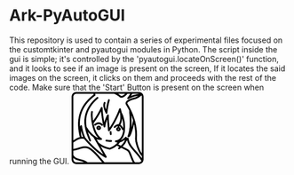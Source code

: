 # Ark-PyAutoGUI
This repository is used to contain a series of experimental files focused on the customtkinter and pyautogui modules in Python.
The script inside the gui is simple; it's controlled by the 'pyautogui.locateOnScreen()' function, and it looks to see if an image is present on the screen, If it locates the said images on the screen, it clicks on them and proceeds with the rest of the code.
Make sure that the 'Start' Button is present on the screen when running the GUI.
![forgot to add this piece of art](https://github.com/Hexanol777/Ark-PyAutoGUI/blob/main/Images/Amiya.png)
